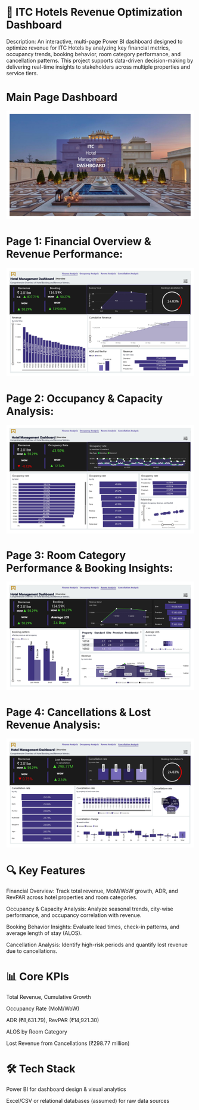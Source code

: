 # 🏨 ITC Hotels Revenue Optimization Dashboard
Description:
An interactive, multi-page Power BI dashboard designed to optimize revenue for ITC Hotels by analyzing key financial metrics, occupancy trends, booking behavior, room category performance, and cancellation patterns. This project supports data-driven decision-making by delivering real-time insights to stakeholders across multiple properties and service tiers.

# Main Page Dashboard
![Main page dashboard](https://github.com/farook8090/ITC-Hotel/blob/1ae273220924f7771dbd8d196d69dd017c8475d5/milestone%20images/1.jpg)

# Page 1: Financial Overview & Revenue Performance:

![Financial analysis](https://github.com/farook8090/ITC-Hotel/blob/df03875c36cd6c4d12cde6dd1d082b23cc802004/milestone%20images/2.jpg)

# Page 2: Occupancy & Capacity Analysis:

![Occupancy Analysis](https://github.com/farook8090/ITC-Hotel/blob/df03875c36cd6c4d12cde6dd1d082b23cc802004/milestone%20images/3.jpg)

# Page 3: Room Category Performance & Booking Insights:

![Rooms analysis](https://github.com/farook8090/ITC-Hotel/blob/df03875c36cd6c4d12cde6dd1d082b23cc802004/milestone%20images/4.jpg)

# Page 4: Cancellations & Lost Revenue Analysis:

![Cancellation analysis](https://github.com/farook8090/ITC-Hotel/blob/df03875c36cd6c4d12cde6dd1d082b23cc802004/milestone%20images/5.jpg)

# 🔍 Key Features
Financial Overview: Track total revenue, MoM/WoW growth, ADR, and RevPAR across hotel properties and room categories.

Occupancy & Capacity Analysis: Analyze seasonal trends, city-wise performance, and occupancy correlation with revenue.

Booking Behavior Insights: Evaluate lead times, check-in patterns, and average length of stay (ALOS).

Cancellation Analysis: Identify high-risk periods and quantify lost revenue due to cancellations.

# 📊 Core KPIs
Total Revenue, Cumulative Growth

Occupancy Rate (MoM/WoW)

ADR (₹8,631.79), RevPAR (₹14,921.30)

ALOS by Room Category

Lost Revenue from Cancellations (₹298.77 million)

# 🛠️ Tech Stack
Power BI for dashboard design & visual analytics

Excel/CSV or relational databases (assumed) for raw data sources
